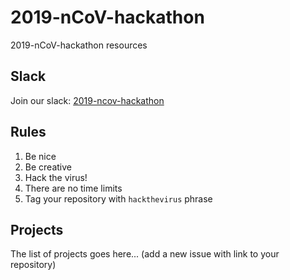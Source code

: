 # 2019-nCoV-hackathon
2019-nCoV-hackathon resources

## Slack
Join our slack: [2019-ncov-hackathon](https://join.slack.com/t/2019-ncov-hackathon/shared_invite/zt-ckubrfcx-PeBk8OgQuhE7ihNP8omQCg)

## Rules
1. Be nice
2. Be creative
3. Hack the virus!
4. There are no time limits 
5. Tag your repository with `hackthevirus` phrase

## Projects

The list of projects goes here... (add a new issue with link to your repository)
